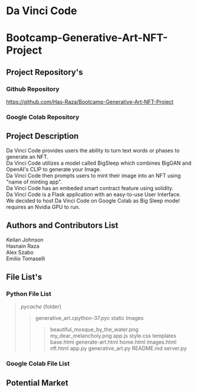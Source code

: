 # Da Vinci Code

# Bootcamp-Generative-Art-NFT-Project

## Project Repository's

### Github Repository
https://github.com/Has-Raza/Bootcamp-Generative-Art-NFT-Project

### Google Colab Repository


## Project Description 
Da Vinci Code provides users the ability to turn text words or phases to generate an NFT.  
Da Vinci Code utilizes a model called BigSleep which combines BigGAN and OpenAI's CLIP to generate your Image.  
Da Vinci Code then prompts users to mint their image into an NFT using "name of minting app".  
Da Vinci Code has an embeded smart contract feature using solidity.  
Da Vinci Code is a Flask application with an easy-to-use User Interface.  
We decided to host Da Vinci Code on Google Colab as Big Sleep model requires an Nvidia GPU to run.  

## Authors and Contributors List
Keilan Johnson  
Hasnain Raza  
Alex Szabo  
Emilio Tomaselli  

## File List's

### Python File List 
> _pycache_ (folder)  
>> generative_art.cpython-37.pyc
> static
>> Images
>>> beautiful_mosque_by_the_water.png
>>> my_dear_melancholy.png
> app.js
> style.css
> templates
>> base.html
>> generate-art.html
>> home.html
>> images.html
>> nft.html
> app.py
> generative_art.py
> README.md
> server.py

### Google Colab File List


## Potential Market







